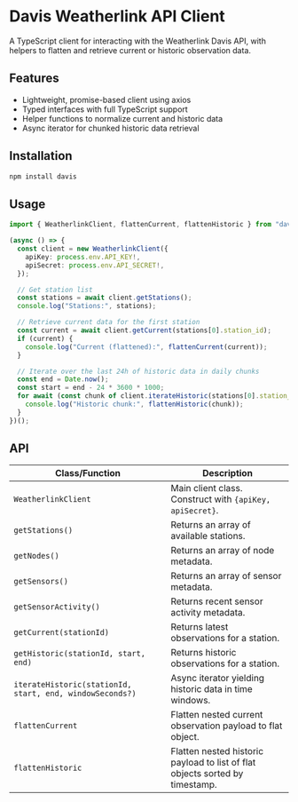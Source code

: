  # Davis Weatherlink API Client

 A TypeScript client for interacting with the Weatherlink Davis API, with helpers to flatten and retrieve current or historic observation data.

 ## Features
 - Lightweight, promise-based client using axios
 - Typed interfaces with full TypeScript support
 - Helper functions to normalize current and historic data
 - Async iterator for chunked historic data retrieval

 ## Installation
 ```bash
 npm install davis
 ```

 ## Usage
 ```ts
 import { WeatherlinkClient, flattenCurrent, flattenHistoric } from "davis";

 (async () => {
   const client = new WeatherlinkClient({
     apiKey: process.env.API_KEY!,
     apiSecret: process.env.API_SECRET!,
   });

   // Get station list
   const stations = await client.getStations();
   console.log("Stations:", stations);

   // Retrieve current data for the first station
   const current = await client.getCurrent(stations[0].station_id);
   if (current) {
     console.log("Current (flattened):", flattenCurrent(current));
   }

   // Iterate over the last 24h of historic data in daily chunks
   const end = Date.now();
   const start = end - 24 * 3600 * 1000;
   for await (const chunk of client.iterateHistoric(stations[0].station_id, start, end)) {
     console.log("Historic chunk:", flattenHistoric(chunk));
   }
 })();
 ```

 ## API
 | Class/Function | Description |
 | -- | -- |
 | `WeatherlinkClient` | Main client class. Construct with `{apiKey, apiSecret}`. |
 | `getStations()` | Returns an array of available stations. |
 | `getNodes()` | Returns an array of node metadata. |
 | `getSensors()` | Returns an array of sensor metadata. |
 | `getSensorActivity()` | Returns recent sensor activity metadata. |
 | `getCurrent(stationId)` | Returns latest observations for a station. |
 | `getHistoric(stationId, start, end)` | Returns historic observations for a station. |
 | `iterateHistoric(stationId, start, end, windowSeconds?)` | Async iterator yielding historic data in time windows. |
 | `flattenCurrent` | Flatten nested current observation payload to flat object. |
 | `flattenHistoric` | Flatten nested historic payload to list of flat objects sorted by timestamp. |